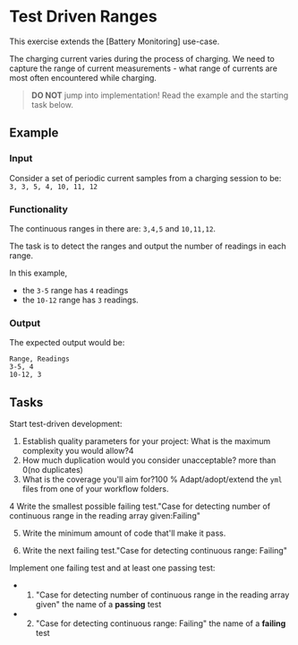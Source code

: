 # Test Driven Ranges

This exercise extends the [Battery Monitoring] use-case.

The charging current varies during the process of charging.
We need to capture the range of current measurements -
what range of currents are most often encountered while charging.

> **DO NOT** jump into implementation! Read the example and the starting task below.

## Example

### Input

Consider a set of periodic current samples from a charging session to be:
`3, 3, 5, 4, 10, 11, 12`

### Functionality

The continuous ranges in there are: `3,4,5` and `10,11,12`.

The task is to detect the ranges and
output the number of readings in each range.

In this example,

- the `3-5` range has `4` readings
- the `10-12` range has `3` readings.

### Output

The expected output would be:

```
Range, Readings
3-5, 4
10-12, 3
```

## Tasks

Start test-driven development:

1. Establish quality parameters for your project: What is the maximum complexity you would allow?4
2. How much duplication would you consider unacceptable? more than 0(no duplicates)
3. What is the coverage you'll aim for?100 %
Adapt/adopt/extend the `yml` files from one of your workflow folders.

4 Write the smallest possible failing test."Case for detecting number of continuous range in the reading array given:Failing"

5. Write the minimum amount of code that'll make it pass.

6. Write the next failing test."Case for detecting continuous range: Failing"

Implement one failing test and at least one passing test:

- 1. "Case for detecting number of continuous range in the reading array given" the name of a **passing** test
- 2. "Case for detecting continuous range: Failing" the name of a **failing** test
